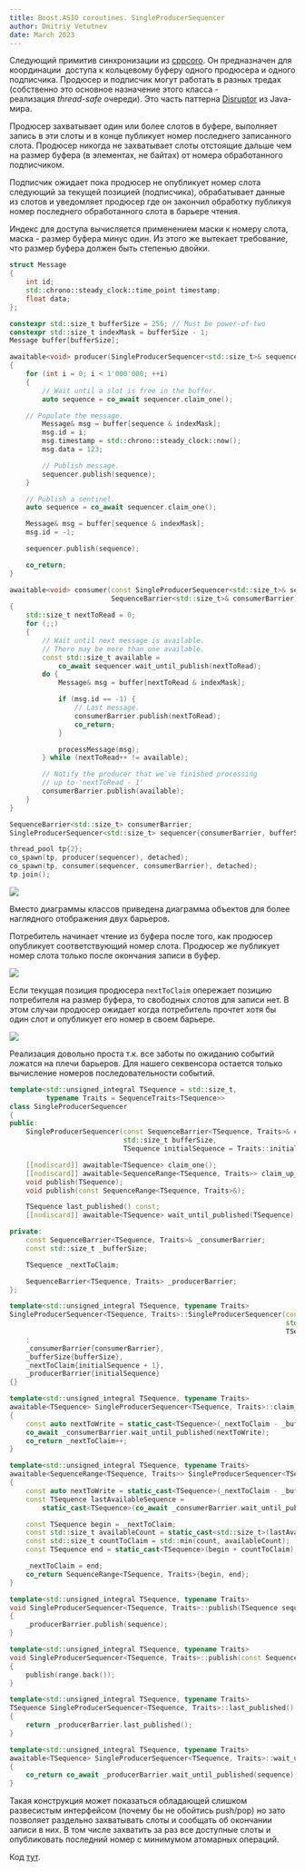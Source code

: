```yaml
---
title: Boost.ASIO coroutines. SingleProducerSequencer
author: Dmitriy Vetutnev
date: March 2023
---
```


Следующий примитив синхронизации из [cppcoro](https://github.com/lewissbaker/cppcoro?ref=kysa.me#single_producer_sequencer). Он предназначен для координации  доступа к кольцевому буферу одного продюсера и одного подписчика. Продюсер и подписчик могут работать в разных тредах (собственно это основное назначение этого класса - реализация _thread-safe_ очереди). Это часть паттерна [Disruptor](https://lmax-exchange.github.io/disruptor/?ref=kysa.me) из Java-мира.

Продюсер захватывает один или более слотов в буфере, выполняет запись в эти слоты и в конце публикует номер последнего записанного слота. Продюсер никогда не захватывает слоты отстоящие дальше чем на размер буфера (в элементах, не байтах) от номера обработанного подписчиком.

Подписчик ожидает пока продюсер не опубликует номер слота следующий за текущей позицией (подписчика), обрабатывает данные из слотов и уведомляет продюсер где он закончил обработку публикуя номер последнего обработанного слота в барьере чтения.

Индекс для доступа вычисляется применением маски к номеру слота, маска - размер буфера минус один. Из этого же вытекает требование, что размер буфера должен быть степенью двойки.

```cpp
struct Message
{
    int id;
    std::chrono::steady_clock::time_point timestamp;
    float data;
};

constexpr std::size_t bufferSize = 256; // Must be power-of-two
constexpr std::size_t indexMask = bufferSize - 1;
Message buffer[bufferSize];

awaitable<void> producer(SingleProducerSequencer<std::size_t>& sequencer)
{
    for (int i = 0; i < 1'000'000; ++i)
    {
        // Wait until a slot is free in the buffer.
        auto sequence = co_await sequencer.claim_one();

	// Populate the message.
        Message& msg = buffer[sequence & indexMask];
        msg.id = i;
        msg.timestamp = std::chrono::steady_clock::now();
        msg.data = 123;

        // Publish message.
        sequencer.publish(sequence);
    }

    // Publish a sentinel.
    auto sequence = co_await sequencer.claim_one();

    Message& msg = buffer[sequence & indexMask];
    msg.id = -1;

    sequencer.publish(sequence);

    co_return;
}

awaitable<void> consumer(const SingleProducerSequencer<std::size_t>& sequencer,
                         SequenceBarrier<std::size_t>& consumerBarrier)
{
    std::size_t nextToRead = 0;
    for (;;)
    {
        // Wait until next message is available.
        // There may be more than one available.
        const std::size_t available =
            co_await sequencer.wait_until_publish(nextToRead);
        do {
            Message& msg = buffer[nextToRead & indexMask];

            if (msg.id == -1) {
                // Last message.
                consumerBarrier.publish(nextToRead);
                co_return;
            }

            processMessage(msg);
        } while (nextToRead++ != available);

        // Notify the producer that we`ve finished processing
        // up to 'nextToRead - 1'
        consumerBarrier.publish(available);
    }
}

SequenceBarrier<std::size_t> consumerBarrier;
SingleProducerSequencer<std::size_t> sequencer{consumerBarrier, bufferSize};

thread_pool tp{2};
co_spawn(tp, producer(sequencer), detached);
co_spawn(tp, consumer(sequencer, consumerBarrier), detached);
tp.join();
```

![](boost-asio-coroutines-singleproducersequencer/objects.svg)

Вместо диаграммы классов приведена диаграмма объектов для более наглядного отображения двух барьеров.

Потребитель начинает чтение из буфера после того, как продюсер опубликует соответствующий номер слота. Продюсер же публикует номер слота только после окончания записи в буфер.

![](boost-asio-coroutines-singleproducersequencer/consumer-waiting.svg)

Если текущая позиция продюсера `nextToClaim` опережает позицию потребителя на размер буфера, то свободных слотов для записи нет. В этом случаи продюсер ожидает когда потребитель прочтет хотя бы один слот и опубликует его номер в своем барьере.

![](boost-asio-coroutines-singleproducersequencer/producer-waiting.svg)

Реализация довольно проста т.к. все заботы по ожиданию событий ложатся на плечи барьеров. Для нашего секвенсора остается только вычисление номеров последовательности событий.

```cpp
template<std::unsigned_integral TSequence = std::size_t,
         typename Traits = SequenceTraits<TSequence>>
class SingleProducerSequencer
{
public:
    SingleProducerSequencer(const SequenceBarrier<TSequence, Traits>& consumerBarrier,
                            std::size_t bufferSize,
                            TSequence initialSequence = Traits::initial_sequence);

    [[nodiscard]] awaitable<TSequence> claim_one();
    [[nodiscard]] awaitable<SequenceRange<TSequence, Traits>> claim_up_to(std::size_t);
    void publish(TSequence);
    void publish(const SequenceRange<TSequence, Traits>&);

    TSequence last_published() const;
    [[nodiscard]] awaitable<TSequence> wait_until_published(TSequence) const;

private:
    const SequenceBarrier<TSequence, Traits>& _consumerBarrier;
    const std::size_t _bufferSize;

    TSequence _nextToClaim;

    SequenceBarrier<TSequence, Traits> _producerBarrier;
};

template<std::unsigned_integral TSequence, typename Traits>
SingleProducerSequencer<TSequence, Traits>::SingleProducerSequencer(const SequenceBarrier<TSequence, Traits>& consumerBarrier,
                                                                    std::size_t bufferSize,
                                                                    TSequence initialSequence)
    :
    _consumerBarrier{consumerBarrier},
    _bufferSize{bufferSize},
    _nextToClaim{initialSequence + 1},
    _producerBarrier{initialSequence}
{}

template<std::unsigned_integral TSequence, typename Traits>
awaitable<TSequence> SingleProducerSequencer<TSequence, Traits>::claim_one()
{
    const auto nextToWrite = static_cast<TSequence>(_nextToClaim - _bufferSize);
    co_await _consumerBarrier.wait_until_published(nextToWrite);
    co_return _nextToClaim++;
}

template<std::unsigned_integral TSequence, typename Traits>
awaitable<SequenceRange<TSequence, Traits>> SingleProducerSequencer<TSequence, Traits>::claim_up_to(std::size_t count)
{
    const auto nextToWrite = static_cast<TSequence>(_nextToClaim - _bufferSize);
    const TSequence lastAvailableSequence =
        static_cast<TSequence>(co_await _consumerBarrier.wait_until_published(nextToWrite) + _bufferSize);

    const TSequence begin = _nextToClaim;
    const std::size_t availableCount = static_cast<std::size_t>(lastAvailableSequence - begin) + 1;
    const std::size_t countToClaim = std::min(count, availableCount);
    const TSequence end = static_cast<TSequence>(begin + countToClaim);

    _nextToClaim = end;
    co_return SequenceRange<TSequence, Traits>{begin, end};
}

template<std::unsigned_integral TSequence, typename Traits>
void SingleProducerSequencer<TSequence, Traits>::publish(TSequence sequence)
{
    _producerBarrier.publish(sequence);
}

template<std::unsigned_integral TSequence, typename Traits>
void SingleProducerSequencer<TSequence, Traits>::publish(const SequenceRange<TSequence, Traits>& range)
{
    publish(range.back());
}

template<std::unsigned_integral TSequence, typename Traits>
TSequence SingleProducerSequencer<TSequence, Traits>::last_published() const
{
    return _producerBarrier.last_published();
}

template<std::unsigned_integral TSequence, typename Traits>
awaitable<TSequence> SingleProducerSequencer<TSequence, Traits>::wait_until_published(TSequence sequence) const
{
    co_return co_await _producerBarrier.wait_until_published(sequence);
}
```

Такая конструкция может показаться обладающей слишком развесистым интерфейсом (почему бы не обойтись push/pop) но зато позволяет раздельно захватывать слоты и сообщать об окончании записи в них. В том числе захватить за раз все доступные слоты и опубликовать последний номер с минимумом атомарных операций.

Код [тут](https://github.com/dvetutnev/boost_asio_awaitable_ext?ref=kysa.me).
